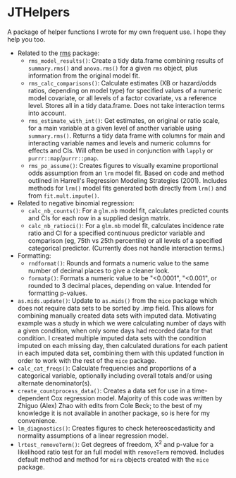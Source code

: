 # JTHelpers

A package of helper functions I wrote for my own frequent use. I hope they help you too.

* Related to the [rms](https://cran.r-project.org/web/packages/rms/rms.pdf) package:
    * `rms_model_results()`: Create a tidy data.frame combining results of `summary.rms()` and `anova.rms()` for a given `rms` object, plus information from the original model fit.
    * `rms_calc_comparisons()`: Calculate estimates (XB or hazard/odds ratios, depending on model
    type) for specified values of a numeric model covariate, or all levels of a factor covariate, vs
    a reference level. Stores all in a tidy data.frame. Does not take interaction terms into account.
    * `rms_estimate_with_int()`: Get estimates, on original or ratio scale, for a main variable at a
    given level of another variable using `summary.rms()`. Returns a tidy data frame with columns
    for main and interacting variable names and levels and numeric columns for effects and CIs. Will
    often be used in conjunction with `lapply` or `purrr::map`/`purrr::pmap`.
    * `rms_po_assume()`: Creates figures to visually examine proportional odds assumption from an
    `lrm` model fit. Based on code and method outlined in Harrell's Regression Modeling Strategies
    (2001). Includes methods for `lrm()` model fits generated both directly from `lrm()` and from `fit.mult.impute()`.
* Related to negative binomial regression:
    * `calc_nb_counts()`: For a `glm.nb` model fit, calculates predicted counts and CIs for each row in a supplied design matrix.
    * `calc_nb_ratioci()`: For a `glm.nb` model fit, calculates incidence rate ratio and CI for a
specified continuous predictor variable and comparison (eg, 75th vs 25th percentile) or all levels
of a specified categorical predictor. (Currently does not handle interaction terms.)
* Formatting:
    * `rndformat()`: Rounds and formats a numeric value to the same number of decimal places to give
    a cleaner look.
    * `formatp()`: Formats a numeric value to be "<0.0001", "<0.001", or rounded to 3 decimal
    places, depending on value. Intended for formatting p-values.
* `as.mids.update()`: Update to `as.mids()` from the `mice` package which does not require data sets
to be sorted by .imp field. This allows for combining manually created data sets with imputed data.
Motivating example was a study in which we were calculating number of days with a given condition,
when only some days had recorded data for that condition. I created multiple imputed data sets with
the condition imputed on each missing day, then calculated durations for each patient in each 
imputed data set, combining them with this updated function in order to work with the rest of the
`mice` package.
* `calc_cat_freqs()`: Calculate frequencies and proportions of a categorical variable, optionally
including overall totals and/or using alternate denominator(s).
* `create_countprocess_data()`: Creates a data set for use in a time-dependent Cox regression model.
Majority of this code was written by Zhiguo (Alex) Zhao with edits from Cole Beck; to the best of my
knowledge it is not available in another package, so is here for my convenience.
* `lm_diagnostics()`: Creates figures to check hetereoscedasticity and normality assumptions of a
linear regression model.
* `lrtest_removeTerm()`: Get degrees of freedom, X<sup>2</sup> and p-value for a likelihood ratio test for an full model with `removeTerm` removed. Includes default method and method for `mira` objects created with the `mice` package.
